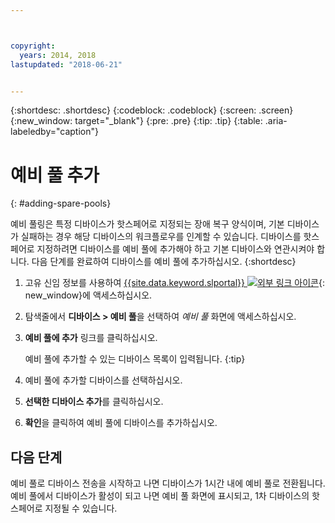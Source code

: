 ```yaml
---



copyright:
  years: 2014, 2018
lastupdated: "2018-06-21"


---
```


{:shortdesc: .shortdesc}
{:codeblock: .codeblock}
{:screen: .screen}
{:new_window: target="_blank"}
{:pre: .pre}
{:tip: .tip}
{:table: .aria-labeledby="caption"}


# 예비 풀 추가 
{: #adding-spare-pools}

예비 풀링은 특정 디바이스가 핫스페어로 지정되는 장애 복구 양식이며, 기본 디바이스가 실패하는 경우 해당 디바이스의 워크플로우를 인계할 수 있습니다. 디바이스를 핫스페어로 지정하려면 디바이스를 예비 풀에 추가해야 하고 기본 디바이스와 연관시켜야 합니다. 다음 단계를 완료하여 디바이스를 예비 풀에 추가하십시오.
{:shortdesc}

1. 고유 신임 정보를 사용하여 [{{site.data.keyword.slportal}} ![외부 링크 아이콘](../icons/launch-glyph.svg "외부 링크 아이콘")](https://control.softlayer.com/){: new_window}에 액세스하십시오.
2. 탐색줄에서 **디바이스 > 예비 풀**을 선택하여 *예비 풀* 화면에 액세스하십시오.
3. **예비 풀에 추가** 링크를 클릭하십시오.
   
   예비 풀에 추가할 수 있는 디바이스 목록이 입력됩니다.
   {:tip}
   
4. 예비 풀에 추가할 디바이스를 선택하십시오.
5. **선택한 디바이스 추가**를 클릭하십시오.
6. **확인**을 클릭하여 예비 풀에 디바이스를 추가하십시오. 

## 다음 단계
예비 풀로 디바이스 전송을 시작하고 나면 디바이스가 1시간 내에 예비 풀로 전환됩니다. 예비 풀에서 디바이스가 활성이 되고 나면 예비 풀 화면에 표시되고, 1차 디바이스의 핫스페어로 지정될 수 있습니다.
